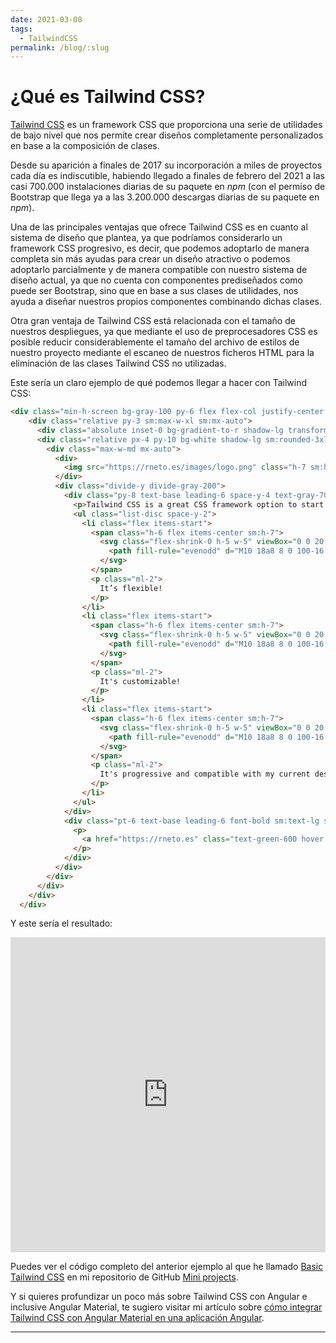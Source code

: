```yaml
---
date: 2021-03-08
tags:
  - TailwindCSS
permalink: /blog/:slug
---
```


# ¿Qué es Tailwind CSS?

<social-share class="social-share--header" />

[Tailwind CSS](https://tailwindcss.com/) es un framework CSS que proporciona una serie de utilidades de bajo nivel que nos permite crear diseños completamente personalizados en base a la composición de clases.

Desde su aparición a finales de 2017 su incorporación a miles de proyectos cada día es indiscutible, habiendo llegado a finales de febrero del 2021 a las casi 700.000 instalaciones diarias de su paquete en _npm_ (con el permiso de Bootstrap que llega ya a las 3.200.000 descargas diarias de su paquete en _npm_).

Una de las principales ventajas que ofrece Tailwind CSS es en cuanto al sistema de diseño que plantea, ya que podríamos considerarlo un framework CSS progresivo, es decir, que podemos adoptarlo de manera completa sin más ayudas para crear un diseño atractivo o podemos adoptarlo parcialmente y de manera compatible con nuestro sistema de diseño actual, ya que no cuenta con componentes prediseñados como puede ser Bootstrap, sino que en base a sus clases de utilidades, nos ayuda a diseñar nuestros propios componentes combinando dichas clases.

Otra gran ventaja de Tailwind CSS está relacionada con el tamaño de nuestros despliegues, ya que mediante el uso de preprocesadores CSS es posible reducir considerablemente el tamaño del archivo de estilos de nuestro proyecto mediante el escaneo de nuestros ficheros HTML para la eliminación de las clases Tailwind CSS no utilizadas.

Este sería un claro ejemplo de qué podemos llegar a hacer con Tailwind CSS:

``` html
<div class="min-h-screen bg-gray-100 py-6 flex flex-col justify-center sm:py-12">
    <div class="relative py-3 sm:max-w-xl sm:mx-auto">
      <div class="absolute inset-0 bg-gradient-to-r shadow-lg transform -skew-y-6 sm:skew-y-0 sm:-rotate-6 sm:rounded-3xl"></div>
      <div class="relative px-4 py-10 bg-white shadow-lg sm:rounded-3xl sm:p-20">
        <div class="max-w-md mx-auto">
          <div>
            <img src="https://rneto.es/images/logo.png" class="h-7 sm:h-8" />
          </div>
          <div class="divide-y divide-gray-200">
            <div class="py-8 text-base leading-6 space-y-4 text-gray-700 sm:text-lg sm:leading-7">
              <p>Tailwind CSS is a great CSS framework option to start my projects.</p>
              <ul class="list-disc space-y-2">
                <li class="flex items-start">
                  <span class="h-6 flex items-center sm:h-7">
                    <svg class="flex-shrink-0 h-5 w-5" viewBox="0 0 20 20" fill="currentColor">
                      <path fill-rule="evenodd" d="M10 18a8 8 0 100-16 8 8 0 000 16zm3.707-9.293a1 1 0 00-1.414-1.414L9 10.586 7.707 9.293a1 1 0 00-1.414 1.414l2 2a1 1 0 001.414 0l4-4z" clip-rule="evenodd" />
                    </svg>
                  </span>
                  <p class="ml-2">
                    It’s flexible!
                  </p>
                </li>
                <li class="flex items-start">
                  <span class="h-6 flex items-center sm:h-7">
                    <svg class="flex-shrink-0 h-5 w-5" viewBox="0 0 20 20" fill="currentColor">
                      <path fill-rule="evenodd" d="M10 18a8 8 0 100-16 8 8 0 000 16zm3.707-9.293a1 1 0 00-1.414-1.414L9 10.586 7.707 9.293a1 1 0 00-1.414 1.414l2 2a1 1 0 001.414 0l4-4z" clip-rule="evenodd" />
                    </svg>
                  </span>
                  <p class="ml-2">
                    It's customizable!
                  </p>
                </li>
                <li class="flex items-start">
                  <span class="h-6 flex items-center sm:h-7">
                    <svg class="flex-shrink-0 h-5 w-5" viewBox="0 0 20 20" fill="currentColor">
                      <path fill-rule="evenodd" d="M10 18a8 8 0 100-16 8 8 0 000 16zm3.707-9.293a1 1 0 00-1.414-1.414L9 10.586 7.707 9.293a1 1 0 00-1.414 1.414l2 2a1 1 0 001.414 0l4-4z" clip-rule="evenodd" />
                    </svg>
                  </span>
                  <p class="ml-2">
                    It's progressive and compatible with my current designs!
                  </p>
                </li>
              </ul>
            </div>
            <div class="pt-6 text-base leading-6 font-bold sm:text-lg sm:leading-7">
              <p>
                <a href="https://rneto.es" class="text-green-600 hover:text-green-700"> Rafael Neto </a>
              </p>
            </div>
          </div>
        </div>
      </div>
    </div>
  </div>
```

Y este sería el resultado:

<style>
  .responsive-embed {
    /*position: relative;
    display: block;
    width: 100%;
    padding: 0;
    overflow: hidden;*/

    position: relative;
    width: 100%;
    overflow: hidden;
    padding-top: 100%;
  }

  .responsive-embed::before {
    /*padding-top: 56.25%;*/
  }

  .responsive-embed::before {
    /*display: block;
    content: "";*/
  }

  .responsive-embed__element,
  .responsive-embed embed,
  .responsive-embed iframe,
  .responsive-embed object,
  .responsive-embed video {
    /*position: absolute;
    top: 0;
    bottom: 0;
    left: 0;
    width: 100%;
    height: 100%;
    border: 0;
    background-color: #222;

    align-items: center;
    display: flex;
    justify-content: center;
    text-align: center;*/

    position: absolute;
    top: 0;
    left: 0;
    bottom: 0;
    right: 0;
    width: 100%;
    height: 100%;
    border: none;
  }
</style>

<div class="responsive-embed">
  <iframe src="https://htmlpreview.github.io/?https://github.com/rneto/mini-projects/blob/master/basic-tailwind-css/index.html"></iframe>
</div>

Puedes ver el código completo del anterior ejemplo al que he llamado [Basic Tailwind CSS](https://github.com/rneto/mini-projects/tree/master/basic-tailwind-css) en mi repositorio de GitHub [Mini projects](https://github.com/rneto/mini-projects).

Y si quieres profundizar un poco más sobre Tailwind CSS con Angular e inclusive Angular Material, te sugiero visitar mi artículo sobre [cómo integrar Tailwind CSS con Angular Material en una aplicación Angular](./integrar-tailwind-css-angular-material.md).

---
<social-share class="social-share--footer" />
